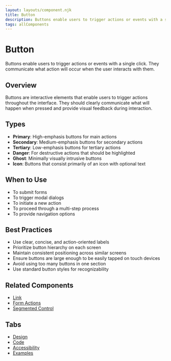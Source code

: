 ```yaml
---
layout: layouts/component.njk
title: Button
description: Buttons enable users to trigger actions or events with a single click.
tags: allComponents
---
```


# Button

Buttons enable users to trigger actions or events with a single click. They communicate what action will occur when the user interacts with them.

## Overview

Buttons are interactive elements that enable users to trigger actions throughout the interface. They should clearly communicate what will happen when pressed and provide visual feedback during interaction.

## Types

- **Primary**: High-emphasis buttons for main actions
- **Secondary**: Medium-emphasis buttons for secondary actions
- **Tertiary**: Low-emphasis buttons for tertiary actions
- **Danger**: For destructive actions that should be highlighted
- **Ghost**: Minimally visually intrusive buttons
- **Icon**: Buttons that consist primarily of an icon with optional text

## When to Use

- To submit forms
- To trigger modal dialogs
- To initiate a new action
- To proceed through a multi-step process
- To provide navigation options

## Best Practices

- Use clear, concise, and action-oriented labels
- Prioritize button hierarchy on each screen
- Maintain consistent positioning across similar screens
- Ensure buttons are large enough to be easily tapped on touch devices
- Avoid using too many buttons in one section
- Use standard button styles for recognizability

## Related Components

- [Link](/components/all/link/)
- [Form Actions](/components/all/form-actions/)
- [Segmented Control](/components/all/segmented-control/)

## Tabs

- [Design](design/)
- [Code](code/)
- [Accessibility](accessibility/)
- [Examples](examples/)